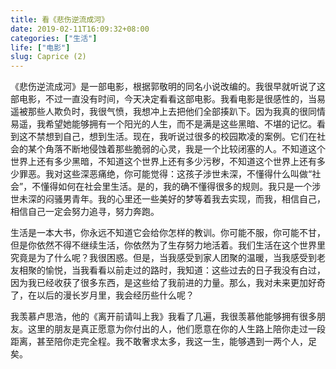 ```yaml
---
title: 看《悲伤逆流成河》
date: 2019-02-11T16:09:32+08:00
categories: ["生活"]
life: ["电影"]
slug: Caprice (2)
---
```


《悲伤逆流成河》是一部电影，根据郭敬明的同名小说改编的。我很早就听说了这部电影，不过一直没有时间，今天决定看看这部电影。我看电影是很感性的，当易遥被那些人欺负时，我很气愤，我想冲上去把他们全部揍趴下。因为我真的很同情易遥，我希望她能够拥有一个阳光的人生，而不是满是这些黑暗、不堪的记忆。看到这不禁想到自己，想到生活。现在，我听说过很多的校园欺凌的案例。它们在社会的某个角落不断地侵蚀着那些脆弱的心灵，我是一个比较闭塞的人。不知道这个世界上还有多少黑暗，不知道这个世界上还有多少污秽，不知道这个世界上还有多少罪恶。我对这些深恶痛绝，你可能觉得：这孩子涉世未深，不懂得什么叫做“社会”，不懂得如何在社会里生活。是的，我的确不懂得很多的规则。我只是一个涉世未深的闷骚男青年。我的心里还一些美好的梦等着我去实现，而我，相信自己，相信自己一定会努力追寻，努力奔跑。

生活是一本大书，你永远不知道它会给你怎样的教训。你可能不服，你可能不甘，但是你依然不得不继续生活，你依然为了生存努力地活着。我们生活在这个世界里究竟是为了什么呢？我很困惑。但是，当我感受到家人团聚的温暖，当我感受到老友相聚的愉悦，当我看看以前走过的路时，我知道：这些过去的日子我没有白过，因为我已经收获了很多东西，是这些给了我前进的力量。那么，我对未来更加好奇了，在以后的漫长岁月里，我会经历些什么呢？

我羡慕卢思浩，他的《离开前请叫上我》我看了几遍，我很羡慕他能够拥有很多朋友。这里的朋友是真正愿意为你付出的人，他们愿意在你的人生路上陪你走过一段距离，甚至陪你走完全程。我不敢奢求太多，我这一生，能够遇到一两个人，足矣。